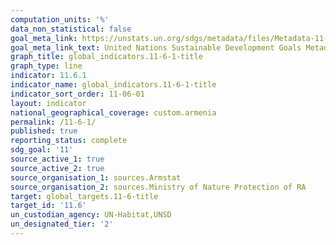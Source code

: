 ```yaml
---
computation_units: '%'
data_non_statistical: false
goal_meta_link: https://unstats.un.org/sdgs/metadata/files/Metadata-11-06-01.pdf
goal_meta_link_text: United Nations Sustainable Development Goals Metadata (pdf 2066kB)
graph_title: global_indicators.11-6-1-title
graph_type: line
indicator: 11.6.1
indicator_name: global_indicators.11-6-1-title
indicator_sort_order: 11-06-01
layout: indicator
national_geographical_coverage: custom.armenia
permalink: /11-6-1/
published: true
reporting_status: complete
sdg_goal: '11'
source_active_1: true
source_active_2: true
source_organisation_1: sources.Armstat
source_organisation_2: sources.Ministry of Nature Protection of RA
target: global_targets.11-6-title
target_id: '11.6'
un_custodian_agency: UN-Habitat,UNSD
un_designated_tier: '2'
---
```


